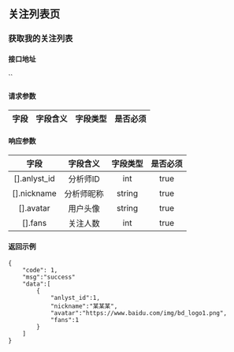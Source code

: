 ## 关注列表页

### 获取我的关注列表

#### 接口地址

``

#### 请求参数

| 字段 | 字段含义 | 字段类型 | 是否必须 |
|:----:|:----:|:----:|:----:|

#### 响应参数

| 字段 | 字段含义 | 字段类型 | 是否必须 |
|:----:|:----:|:----:|:----:|
| [].anlyst_id | 分析师ID | int | true |
| [].nickname | 分析师昵称 | string | true |
| [].avatar | 用户头像 | string | true |
| [].fans | 关注人数 | int | true |

#### 返回示例
````
{
    "code": 1,
    "msg":"success"
    "data":[
        {
            "anlyst_id":1,
            "nickname":"某某某",
            "avatar":"https://www.baidu.com/img/bd_logo1.png",
            "fans":1
        }
    ]
}
````